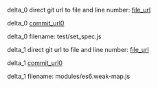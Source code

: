 delta_0 direct git url to file and line number: [file_url](https://www.github.com/mcollina/ascoltatori/commit/abab0cae038fac0af7f4de467fde27719515150f/#diff-87ef2984aa97735dab11f2adff3edfad3dd6962f42aa61a9eb35912bb343952eL8)

delta_0 [commit_url0](https://www.github.com/mcollina/ascoltatori/commit/abab0cae038fac0af7f4de467fde27719515150f)

delta_0 filename: test/set_spec.js



delta_1 direct git url to file and line number: [file_url](https://www.github.com/zloirock/core-js/commit/db5c900bfa29194fd2dfff163b5245f359b340ca/#diff-1631f45b55d4a91500aacc1a599862bf20b1a58e9e14a449fbd7bc230b51df6aL28)

delta_1 [commit_url0](https://www.github.com/zloirock/core-js/commit/db5c900bfa29194fd2dfff163b5245f359b340ca)

delta_1 filename: modules/es6.weak-map.js



